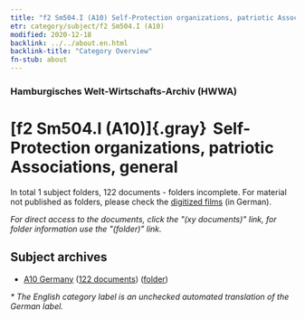 ```yaml
---
title: "f2 Sm504.I (A10) Self-Protection organizations, patriotic Associations, general"
etr: category/subject/f2 Sm504.I (A10)
modified: 2020-12-18
backlink: ../../about.en.html
backlink-title: "Category Overview"
fn-stub: about
---
```


### Hamburgisches Welt-Wirtschafts-Archiv (HWWA)
# [f2 Sm504.I (A10)]{.gray}&#8201; Self-Protection organizations, patriotic Associations, general&#160; 





In total 1 subject folders, 122 documents - folders incomplete.
For material not published as folders, please check the [digitized films](/film/h1_sh) (in German).

_For direct access to the documents, click the "(xy documents)" link, for folder information use the "(folder)" link._

## Subject archives


- [A10 Germany](../../../geo/about.en.html#A10) (<a href="https://dfg-viewer.de/show/?tx_dlf[id]=https://pm20.zbw.eu/mets/sh/1261xx/126128/1443xx/144338/public.mets.en.xml" target="_blank">122 documents</a>) ([folder](http://purl.org/pressemappe20/folder/sh/126128,144338))


_* The English category label is an unchecked automated translation of the German label._

